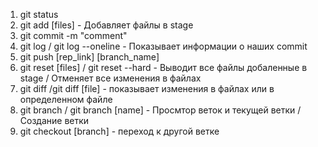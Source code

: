 1. git status
2. git add [files] - Добавляет файлы в stage
3. git commit -m "comment"
4. git log / git log --oneline - Показывает информации о наших commit
5. git push [rep_link] [branch_name]
6. git reset [files] / git reset --hard - Выводит все файлы добаленные в stage / Отменяет все изменения в файлах 
7. git diff /git diff [file] - показывает изменения в файлах или в определенном файле
8. git branch / git branch [name] - Просмтор веток и текущей ветки / Создание ветки
9. git checkout [branch] - переход к другой ветке
